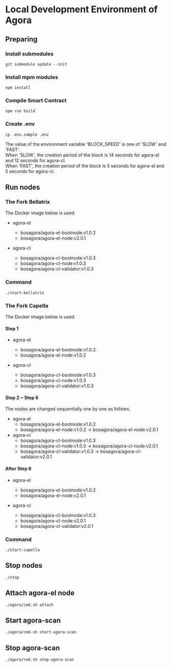 # Local Development Environment of Agora

## Preparing

### Install submodules

```shell
git submodule update --init
```

### Install mpm modules

```shell
npm install
```

### Compile Smart Contract

```shell
npm run build
```

### Create .env

```shell
cp .env.sample .env
```

The value of the environment variable 'BLOCK_SPEED' is one of 'SLOW' and 'FAST'.  
When 'SLOW', the creation period of the block is 14 seconds for agora-el and 12 seconds for agora-cl.  
When 'FAST', the creation period of the block is 5 seconds for agora-el and 5 seconds for agora-cl.  

## Run nodes

### The Fork Bellatrix

The Docker image below is used.
- agora-el  
  - bosagora/agora-el-bootnode:v1.0.2
  - bosagora/agora-el-node:v2.0.1

- agora-cl
  - bosagora/agora-cl-bootnode:v1.0.3
  - bosagora/agora-cl-node:v1.0.3
  - bosagora/agora-cl-validator:v1.0.3

### Command

```shell
./start-bellatrix
```

### The Fork Capella

The Docker image below is used.

#### Step 1
- agora-el
    - bosagora/agora-el-bootnode:v1.0.2
    - bosagora/agora-el-node:v1.0.2

- agora-cl
    - bosagora/agora-cl-bootnode:v1.0.3
    - bosagora/agora-cl-node:v1.0.3
    - bosagora/agora-cl-validator:v1.0.3

#### Step 2 ~ Step 6
The nodes are changed sequentially one by one as follows.
- agora-el
    - bosagora/agora-el-bootnode:v1.0.2
    - bosagora/agora-el-node:v1.0.2 -> bosagora/agora-el-node:v2.0.1
- agora-cl
    - bosagora/agora-cl-bootnode:v1.0.3
    - bosagora/agora-cl-node:v1.0.3 -> bosagora/agora-cl-node:v2.0.1
    - bosagora/agora-cl-validator:v1.0.3 -> bosagora/agora-cl-validator:v2.0.1

#### After Step 6
- agora-el
    - bosagora/agora-el-bootnode:v1.0.2
    - bosagora/agora-el-node:v2.0.1

- agora-cl
    - bosagora/agora-cl-bootnode:v1.0.3
    - bosagora/agora-cl-node:v2.0.1
    - bosagora/agora-cl-validator:v2.0.1

### Command

```shell
./start-capella
```

## Stop nodes

```shell
./stop
```

## Attach agora-el node

```shell
./agora/cmd.sh attach
```

## Start agora-scan

```shell
./agora/cmd.sh start-agora-scan
```

## Stop agora-scan

```shell
./agora/cmd.sh stop-agora-scan
```
